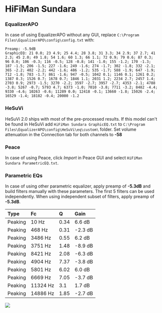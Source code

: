 # HiFiMan Sundara

### EqualizerAPO
In case of using EqualizerAPO without any GUI, replace `C:\Program Files\EqualizerAPO\config\config.txt`
with:
```
Preamp: -5.9dB
GraphicEQ: 21 0.0; 23 4.9; 25 4.4; 28 3.8; 31 3.3; 34 2.9; 37 2.7; 41 2.3; 45 2.0; 49 1.8; 54 1.6; 60 1.3; 66 1.1; 72 0.9; 79 0.6; 87 0.3; 96 0.0; 106 -0.3; 116 -0.5; 128 -0.8; 141 -1.0; 155 -1.2; 170 -1.3; 187 -1.5; 206 -1.5; 227 -1.6; 249 -1.6; 274 -1.7; 302 -1.8; 332 -2.1; 365 -2.2; 402 -2.2; 442 -1.6; 486 -1.2; 535 -1.7; 588 -1.9; 647 -1.9; 712 -1.8; 783 -1.7; 861 -1.6; 947 -0.5; 1042 0.1; 1146 0.1; 1261 0.2; 1387 0.3; 1526 0.7; 1678 0.7; 1846 1.1; 2031 1.2; 2234 2.7; 2457 1.4; 2703 0.9; 2973 -1.5; 3270 -2.2; 3597 -2.7; 3957 -2.7; 4353 -2.1; 4788 -3.8; 5267 -0.7; 5793 4.7; 6373 -1.0; 7010 -3.8; 7711 -3.2; 8482 -4.4; 9330 -4.6; 10263 -0.6; 11289 0.0; 12418 -0.1; 13660 -1.8; 15026 -2.4; 16529 -1.4; 18182 -0.4; 20000 -1.2
```

### HeSuVi
HeSuVi 2.0 ships with most of the pre-processed results. If this model can't be found in HeSuVi add
`HiFiMan Sundara GraphicEQ.txt` to `C:\Program Files\EqualizerAPO\config\HeSuVi\eq\custom\` folder.
Set volume attenuation in the Connection tab for both channels to **-58**

### Peace
In case of using Peace, click *Import* in Peace GUI and select `HiFiMan Sundara ParametricEQ.txt`.

### Parametric EQs
In case of using other parametric equalizer, apply preamp of **-5.3dB** and build filters manually
with these parameters. The first 5 filters can be used independently.
When using independent subset of filters, apply preamp of **-5.3dB**.

| Type    | Fc       |    Q | Gain    |
|:--------|:---------|:-----|:--------|
| Peaking | 10 Hz    | 0.34 | 6.6 dB  |
| Peaking | 468 Hz   | 0.31 | -2.3 dB |
| Peaking | 3486 Hz  | 0.55 | 6.2 dB  |
| Peaking | 3751 Hz  | 1.48 | -8.9 dB |
| Peaking | 8421 Hz  | 2.08 | -6.3 dB |
| Peaking | 4904 Hz  | 7.37 | -3.8 dB |
| Peaking | 5801 Hz  | 6.02 | 6.0 dB  |
| Peaking | 6669 Hz  | 7.05 | -3.7 dB |
| Peaking | 11324 Hz | 3.1  | 1.7 dB  |
| Peaking | 14886 Hz | 1.85 | -2.7 dB |

![](https://raw.githubusercontent.com/jaakkopasanen/AutoEq/master/results/rtings/rtings/HiFiMan%20Sundara/HiFiMan%20Sundara.png)